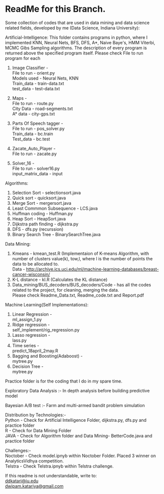 # ReadMe for this Branch.
Some collection of codes that are used in data mining and data science related fields, developed by me 
(Data Science, Indiana University):

Artificial-Intelligence:
This folder contains programs in python, where I implemented KNN, Neural Nets, BFS, DFS, A*, Naive Baye's, HMM Viterbi, 
MCMC Gibs Sampling algorithms. The description of every program is returned above the specified program itself. 
Please check File to run program for each <br />
  1. Image Classifier - <br />
    File to run - orient.py <br />
    Models used - Neural Nets, KNN <br />
    Train_data - train-data.txt <br />
    test_data - test-data.txt <br />
    
  2. Maps - <br />
    File to run - route.py <br />
    City Data - road-segments.txt <br />
    A* data - city-gps.txt <br />
    
  3. Parts Of Speech tagger - <br />
    File to run - pos_solver.py <br />
    Train_data - bc.train <br />
    Test_data - bc.test <br />

  4. Zacate_Auto_Player - <br />
    File to run - zacate.py
    
  5. Solver_16 - <br />
    File to run - solver16.py <br />
    input_matrix_data - input <br />

Algorithms: <br />
  1. Selection Sort - selectionsort.java
  2. Quick sort - quicksort.java
  3. Merge Sort - mergersort.java
  4. Least Commmon Subsequence - LCS.java
  5. Huffman coding - Huffman.py
  6. Heap Sort - HeapSort.java
  7. Dijkstra path finding - dijkstra.py
  8. DFS - dfs.py (recurssion)
  9. Binary Search Tree - BinarySearchTree.java
  
Data Mining: <br />
  1. Kmeans - kmean_test.R (Implementaion of K-means Algorithm, with number of clusters value(k), tow,l, where l is the 
      number of points the data to be allocated to. <br />
      Data - http://archive.ics.uci.edu/ml/machine-learning-databases/breast-cancer-wisconsin/
  2. K-L distance - kl.R (Calculates the KL distance) 
  3. Data_mining/BUS_decoders/BUS_decoders/Code - has all the codes related to the project, for cleaning, merging the data. <br />
    Please check Readme_Data.txt, Readme_code.txt and Report.pdf

Machine Learning(Self Implementations):
1. Linear Regression - <br />
    ml_assign_1.py <br />
2. Ridge regression - <br />
    self_implement/rig_regression.py <br />
3. Lasso regression - <br/>
    lass.py
4. Time series - <br />
    predict_18april_2may.R
5. Bagging and Boosting(Adaboost) - <br />
    mytree.py<br />
6. Decision Tree - <br />
    mytree.py <br />

Practice folder is for the coding that I do in my spare time. <br />

Exploratory Data Analysis :- In depth analysis before building predictive model <br />

Bayesian A/B test :- Farm and multi-armed bandit problem simulation <br />

Distribution by Technologies:-<br />
  Python - Check for Artificial Intelligence Folder, dijkstra.py, dfs.py and practice folder <br />
  R - Check for Data Mining Folder <br />
  JAVA - Check for Algorithm folder and Data Mining- BetterCode.java and practice folder <br />

Challenges:- <br />
  Noctober - Check model.ipnyb within Noctober Folder. Placed 3 winner on AnalyticsVidhya competition.<br />
  Telstra -  Check Telstra.ipnyb within Telstra challenge. <br />
  
  If this readme is not understandable, write to: <br />
  ddkatari@iu.edu <br />
  dwipam.katariya@gmail.com

